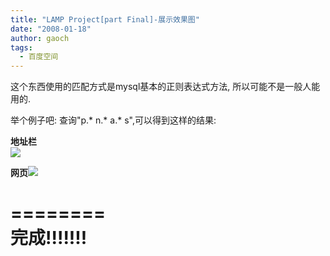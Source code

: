 ```yaml
---
title: "LAMP Project[part Final]-展示效果图"
date: "2008-01-18"
author: gaoch
tags:
  - 百度空间
---
```


这个东西使用的匹配方式是mysql基本的正则表达式方法,
所以可能不是一般人能用的.  
  
举个例子吧: 查询"p.\* n.\* a.\* s",可以得到这样的结果:  
  
**地址栏**  
<img src="http://hiphotos.baidu.com/spring%5Fgao/pic/item/a1ab983da8df0a0ebaa1671a.jpg" class="blogimg" />  
  
**网页**<img src="http://hiphotos.baidu.com/spring%5Fgao/pic/item/9348ac18f8f40e0934fa413e.jpg" class="blogimg" />  
  
========  
完成!!!!!!!  
========
